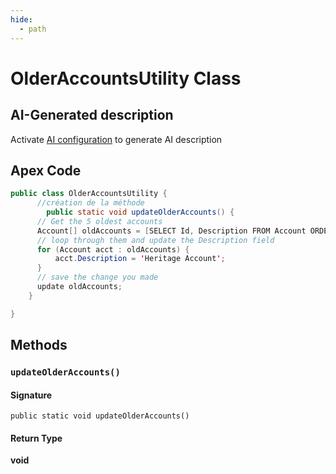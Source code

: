 ```yaml
---
hide:
  - path
---
```


# OlderAccountsUtility Class

## AI-Generated description

Activate [AI configuration](https://sfdx-hardis.cloudity.com/salesforce-ai-setup/) to generate AI description

## Apex Code

```java
public class OlderAccountsUtility {
      //création de la méthode
        public static void updateOlderAccounts() {
      // Get the 5 oldest accounts
      Account[] oldAccounts = [SELECT Id, Description FROM Account ORDER BY CreatedDate ASC LIMIT 5];
      // loop through them and update the Description field
      for (Account acct : oldAccounts) {
          acct.Description = 'Heritage Account';
      }
      // save the change you made
      update oldAccounts;
    }

}
```

## Methods
### `updateOlderAccounts()`

#### Signature
```apex
public static void updateOlderAccounts()
```

#### Return Type
**void**